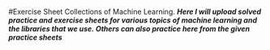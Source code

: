 #Exercise Sheet Collections of Machine Learning.
***Here I will upload solved practice and exercise sheets for various topics of machine learning and the libraries that we use. Others can also practice here from the given practice sheets***
